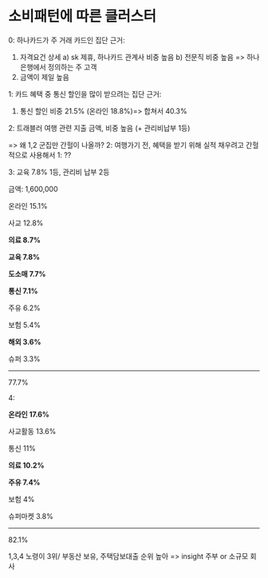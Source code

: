 # 소비패턴에 따른 클러스터
0: 하나카드가 주 거래 카드인 집단
근거: 
1) 자격요건 상세
    a) sk 제휴, 하나카드 관계사 비중 높음
    b) 전문직 비중 높음 => 하나은행에서 정의하는 주 고객
2) 금액이 제일 높음

1: 카드 혜택 중 통신 할인을 많이 받으려는 집단
근거:
1) 통신 할인 비중 21.5% (온라인 18.8%)=> 합쳐서 40.3%

2: 트래블러
여행 관련 지출 금액, 비중 높음
(+ 관리비납부 1등)


=> 왜 1,2 군집만 간헐이 나올까?  2: 여행가기 전, 혜택을 받기 위해 실적 채우려고 간헐적으로 사용해서
                                1: ??

3: 교육 7.8% 1등, 관리비 납부 2등

금액: 1,600,000

온라인 15.1%

사교 12.8%

**의료 8.7%**

**교육 7.8%**

**도소매 7.7%**

**통신 7.1%**

주유 6.2%

보험 5.4%

**해외 3.6%**

슈퍼 3.3%

------------
77.7%


4: 

**온라인 17.6%**

사교활동 13.6%

통신 11%

**의료 10.2%**

**주유 7.4%**

보험 4%

슈퍼마켓 3.8%

-----------
82.1%

1,3,4 노령이 3위/ 부동산 보유, 주택담보대출 순위 높아
=> insight 주부 or 소규모 회사
